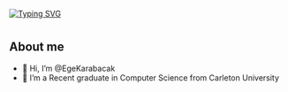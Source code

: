 [![Typing SVG](https://readme-typing-svg.demolab.com?font=Montserrat&weight=800&pause=1000&color=3190F7&center=true&random=false&width=500&lines=Hi+there+%F0%9F%91%8B;I'm+Ege+Karabacak)](https://git.io/typing-svg)
# 
## About me
- 👋 Hi, I’m @EgeKarabacak
- 👀 I’m a Recent graduate in Computer Science from Carleton University

<!---
EgeKarabacak/EgeKarabacak is a ✨ special ✨ repository because its `README.md` (this file) appears on your GitHub profile.
You can click the Preview link to take a look at your changes.
--->
